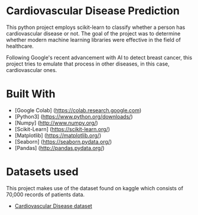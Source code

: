 # Cardiovascular Disease Prediction

This python project employs scikit-learn to classify whether a person has cardiovascular disease or not. The goal of the project was to determine whether modern machine learning libraries were effective in the field of healthcare. 

Following Google's recent advancement with AI to detect breast cancer, this project tries to emulate that process in other diseases, in this case, cardiovascular ones. 

# Built With

* [Google Colab] (https://colab.research.google.com)
* [Python3] (https://www.python.org/downloads/)
* [Numpy] (http://www.numpy.org/)
* [Scikit-Learn] (https://scikit-learn.org/)
* [Matplotlib] (https://matplotlib.org/)
* [Seaborn] (https://seaborn.pydata.org/)
* [Pandas] (http://pandas.pydata.org/)


# Datasets used

This project makes use of the dataset found on kaggle which consists of 70,000 records of patients data. 

* [Cardiovascular Disease dataset](https://www.kaggle.com/sulianova/cardiovascular-disease-dataset)

